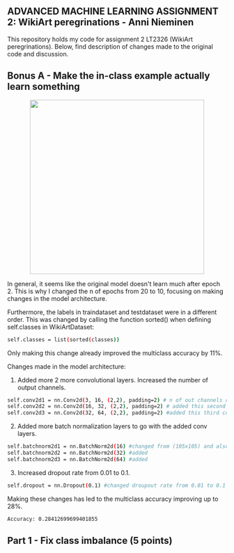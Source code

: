 ## ﻿ADVANCED MACHINE LEARNING ASSIGNMENT 2: WikiArt peregrinations - Anni Nieminen

This repository holds my code for assignment 2 LT2326 (WikiArt peregrinations).
Below, find description of changes made to the original code and discussion.

## Bonus A - Make the in-class example actually learn something
<p align="center">
  <img width="400" height="400" src="https://github.com/user-attachments/assets/39ed1222-abcc-486e-9834-ea843d321526">
</p>

In general, it seems like the original model doesn't learn much after epoch 2. This is why I changed the n of epochs from 20 to 10, focusing on making changes in the model architecture.

Furthermore, the labels in traindataset and testdataset were in a different order. This was changed by calling the function sorted() when defining self.classes in WikiArtDataset:

```bash
self.classes = list(sorted(classes))
```
Only making this change already improved the multiclass accuracy by 11%.

Changes made in the model architecture: 

1. Added more 2 more convolutional layers. Increased the number of output channels.
   
```bash
self.conv2d1 = nn.Conv2d(3, 16, (2,2), padding=2) # n of out channels changed from 1 to 16, but kept kernel size at (2,2)
self.conv2d2 = nn.Conv2d(16, 32, (2,2), padding=2) # added this second convolutional layer
self.conv2d3 = nn.Conv2d(32, 64, (2,2), padding=2) #added this third convolutional layer
```
2. Added more batch normalization layers to go with the added conv layers.

```bash
self.batchnorm2d1 = nn.BatchNorm2d(16) #changed from (105x105) and also changed to BatchNorm2d
self.batchnorm2d2 = nn.BatchNorm2d(32) #added
self.batchnorm2d3 = nn.BatchNorm2d(64) #added
```
3. Increased dropout rate from 0.01 to 0.1.

```bash
self.dropout = nn.Dropout(0.1) #changed droupout rate from 0.01 to 0.1
```
Making these changes has led to the multiclass accuracy improving up to 28%.

```bash
Accuracy: 0.28412699699401855
```
## Part 1 - Fix class imbalance (5 points)
